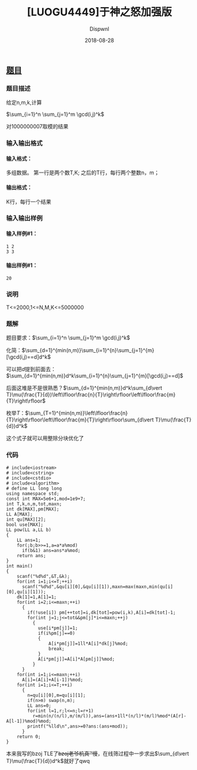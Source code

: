 ﻿---
layout:     post
title:      "[LUOGU4449]于神之怒加强版"
date:       2018-08-28
author:     "Dispwnl"
header-img: "img/used/122343.jpg"
catalog: true
tags:
    - 莫比乌斯反演
---
## [题目](https://www.luogu.org/problemnew/show/P4449)
### 题目描述
给定n,m,k,计算

$\sum_{i=1}^n \sum_{j=1}^m \gcd(i,j)^k$ 

对1000000007取模的结果

### 输入输出格式
#### 输入格式：
多组数据。 第一行是两个数T,K; 之后的T行，每行两个整数n，m；

#### 输出格式：
K行，每行一个结果

### 输入输出样例
#### 输入样例#1： 
```
1 2
3 3
```
#### 输出样例#1： 
```
20
```
### 说明
T<=2000,1<=N,M,K<=5000000

### 题解
题目要求：$\sum_{i=1}^n \sum_{j=1}^m \gcd(i,j)^k$

化简：$\sum_{d=1}^{min(n,m)}\sum_{i=1}^{n}\sum_{j=1}^{m}[\gcd(i,j)==d]d^k$

可以把$d$提到前面去：$\sum_{d=1}^{min(n,m)}d^k\sum_{i=1}^{n}\sum_{j=1}^{m}[\gcd(i,j)==d]$

后面这堆是不是很熟悉？$\sum_{d=1}^{min(n,m)}d^k\sum_{d\vert T}\mu(\frac{T}{d})\left\lfloor\frac{n}{T}\right\rfloor\left\lfloor\frac{m}{T}\right\rfloor$

枚举$T$：$\sum_{T=1}^{min(n,m)}\left\lfloor\frac{n}{T}\right\rfloor\left\lfloor\frac{m}{T}\right\rfloor\sum_{d\vert T}\mu(\frac{T}{d})d^k$

这个式子就可以用整除分块优化了

### 代码
```
# include<iostream>
# include<cstring>
# include<cstdio>
# include<algorithm>
# define LL long long
using namespace std;
const int MAX=5e6+1,mod=1e9+7;
int T,k,n,m,tot,maxn;
int dk[MAX],pm[MAX];
LL A[MAX];
int qu[MAX][2];
bool use[MAX];
LL pow(LL a,LL b)
{
    LL ans=1;
    for(;b;b>>=1,a=a*a%mod)
      if(b&1) ans=ans*a%mod;
    return ans;
}
int main()
{
    scanf("%d%d",&T,&k);
    for(int i=1;i<=T;++i)
      scanf("%d%d",&qu[i][0],&qu[i][1]),maxn=max(maxn,min(qu[i][0],qu[i][1]));
    dk[1]=1,A[1]=1;
    for(int i=2;i<=maxn;++i)
      {
      	if(!use[i]) pm[++tot]=i,dk[tot]=pow(i,k),A[i]=dk[tot]-1;
      	for(int j=1;j<=tot&&pm[j]*i<=maxn;++j)
      	  {
      	  	use[i*pm[j]]=1;
      	  	if(i%pm[j]==0)
      	  	{
      	  		A[i*pm[j]]=1ll*A[i]*dk[j]%mod;
      	  		break;
            }
            A[i*pm[j]]=A[i]*A[pm[j]]%mod;
          }
      }
    for(int i=1;i<=maxn;++i)
      A[i]=(A[i]+A[i-1])%mod;
    for(int i=1;i<=T;++i)
      {
      	n=qu[i][0],m=qu[i][1];
      	if(n>m) swap(n,m);
      	LL ans=0;
      	for(int l=1,r;l<=n;l=r+1)
      	  r=min(n/(n/l),m/(m/l)),ans=(ans+1ll*(n/l)*(m/l)%mod*(A[r]-A[l-1])%mod)%mod;
      	printf("%lld\n",ans>=0?ans:(ans+mod));
      }
    return 0;
}
```
本来我写的bzoj TLE了~~bzoj老爷机真™慢~~，在线筛过程中一步求出$\sum_{d\vert T}\mu(\frac{T}{d})d^k$就好了qwq
